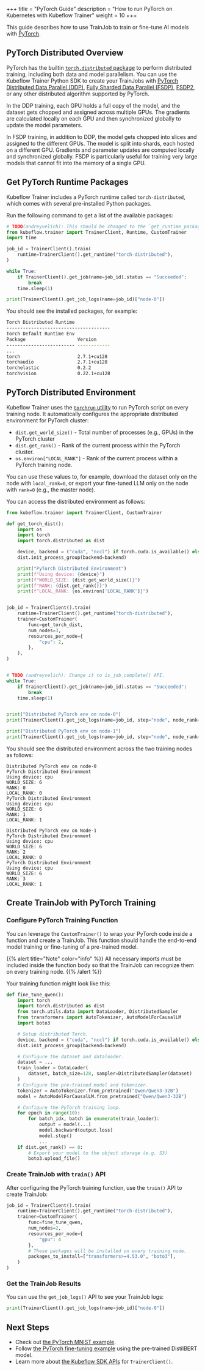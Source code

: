 +++
title = "PyTorch Guide"
description = "How to run PyTorch on Kubernetes with Kubeflow Trainer"
weight = 10
+++

This guide describes how to use TrainJob to train or fine-tune AI models with [PyTorch](https://pytorch.org/).

## PyTorch Distributed Overview

PyTorch has the builtin [`torch.distributed` package](https://docs.pytorch.org/docs/stable/distributed.html)
to perform distributed training, including both data and model parallelism. You can use the Kubeflow
Trainer Python SDK to create your TrainJobs with
[PyTorch Distributed Data Parallel (DDP)](https://docs.pytorch.org/tutorials/intermediate/ddp_tutorial.html),
[Fully Sharded Data Parallel (FSDP)](https://docs.pytorch.org/docs/stable/fsdp.html),
[FSDP2](https://docs.pytorch.org/tutorials/intermediate/FSDP_tutorial.html),
or any other distributed algorithm supported by PyTorch.

In the DDP training, each GPU holds a full copy of the model, and the dataset gets chopped and assigned
across multiple GPUs. The gradients are calculated locally on each GPU and then synchronized globally
to update the model parameters.

In FSDP training, in addition to DDP, the model gets chopped into slices and assigned to the
different GPUs. The model is split into shards, each hosted on a different GPU. Gradients and
parameter updates are computed locally and synchronized globally. FSDP is particularly useful for
training very large models that cannot fit into the memory of a single GPU.

## Get PyTorch Runtime Packages

Kubeflow Trainer includes a PyTorch runtime called `torch-distributed`, which comes with several
pre-installed Python packages.

Run the following command to get a list of the available packages:

```py
# TODO(andreyvelich): This should be changed to the `get_runtime_packages()` API.
from kubeflow.trainer import TrainerClient, Runtime, CustomTrainer
import time

job_id = TrainerClient().train(
    runtime=TrainerClient().get_runtime("torch-distributed"),
)

while True:
    if TrainerClient().get_job(name=job_id).status == "Succeeded":
        break
    time.sleep(1)

print(TrainerClient().get_job_logs(name=job_id)["node-0"])
```

You should see the installed packages, for example:

```sh
Torch Distributed Runtime
--------------------------------------
Torch Default Runtime Env
Package                   Version
------------------------- ------------
...
torch                     2.7.1+cu128
torchaudio                2.7.1+cu128
torchelastic              0.2.2
torchvision               0.22.1+cu128
```

## PyTorch Distributed Environment

Kubeflow Trainer uses the [`torchrun` utility](https://docs.pytorch.org/docs/stable/elastic/run.html)
to run PyTorch script on every training node. It automatically configures the appropriate distributed
environment for PyTorch cluster:

- `dist.get_world_size()` - Total number of processes (e.g., GPUs) in the PyTorch cluster
- `dist.get_rank()` - Rank of the current process within the PyTorch cluster.
- `os.environ["LOCAL_RANK"]` - Rank of the current process within a PyTorch training node.

You can use these values to, for example, download the dataset only on the node with `local_rank=0`,
or export your fine-tuned LLM only on the node with `rank=0` (e.g., the master node).

You can access the distributed environment as follows:

```py
from kubeflow.trainer import TrainerClient, CustomTrainer

def get_torch_dist():
    import os
    import torch
    import torch.distributed as dist

    device, backend = ("cuda", "nccl") if torch.cuda.is_available() else ("cpu", "gloo")
    dist.init_process_group(backend=backend)

    print("PyTorch Distributed Environment")
    print(f"Using device: {device}")
    print(f"WORLD_SIZE: {dist.get_world_size()}")
    print(f"RANK: {dist.get_rank()}")
    print(f"LOCAL_RANK: {os.environ['LOCAL_RANK']}")


job_id = TrainerClient().train(
    runtime=TrainerClient().get_runtime("torch-distributed"),
    trainer=CustomTrainer(
        func=get_torch_dist,
        num_nodes=3,
        resources_per_node={
            "cpu": 2,
        },
    ),
)


# TODO (andreyvelich): Change it to is_job_complete() API.
while True:
    if TrainerClient().get_job(name=job_id).status == "Succeeded":
        break
    time.sleep(1)


print("Distributed PyTorch env on node-0")
print(TrainerClient().get_job_logs(name=job_id, step="node", node_rank=0)["node-0"])

print("Distributed PyTorch env on node-1")
print(TrainerClient().get_job_logs(name=job_id, step="node", node_rank=1)["node-1"])
```

You should see the distributed environment across the two training nodes as follows:

```shell
Distributed PyTorch env on node-0
PyTorch Distributed Environment
Using device: cpu
WORLD_SIZE: 6
RANK: 0
LOCAL_RANK: 0
PyTorch Distributed Environment
Using device: cpu
WORLD_SIZE: 6
RANK: 1
LOCAL_RANK: 1

Distributed PyTorch env on Node-1
PyTorch Distributed Environment
Using device: cpu
WORLD_SIZE: 6
RANK: 2
LOCAL_RANK: 0
PyTorch Distributed Environment
Using device: cpu
WORLD_SIZE: 6
RANK: 3
LOCAL_RANK: 1
```

## Create TrainJob with PyTorch Training

### Configure PyTorch Training Function

You can leverage the `CustomTrainer()` to wrap your PyTorch code inside a function and create a
TrainJob. This function should handle the end-to-end model training or fine-tuning of a
pre-trained model.

{{% alert title="Note" color="info" %}}
All necessary imports must be included inside the function body so that the TrainJob can recognize
them on every training node.
{{% /alert %}}

Your training function might look like this:

```py
def fine_tune_qwen():
    import torch
    import torch.distributed as dist
    from torch.utils.data import DataLoader, DistributedSampler
    from transformers import AutoTokenizer, AutoModelForCausalLM
    import boto3

    # Setup distributed Torch.
    device, backend = ("cuda", "nccl") if torch.cuda.is_available() else ("cpu", "gloo")
    dist.init_process_group(backend=backend)

    # Configure the dataset and dataloader.
    dataset = ...
    train_loader = DataLoader(
        dataset, batch_size=128, sampler=DistributedSampler(dataset)
    )
    # Configure the pre-trained model and tokenizer.
    tokenizer = AutoTokenizer.from_pretrained("Qwen/Qwen3-32B")
    model = AutoModelForCausalLM.from_pretrained("Qwen/Qwen3-32B")

    # Configure the PyTorch training loop.
    for epoch in range(10):
        for batch_idx, batch in enumerate(train_loader):
            output = model(...)
            model.backward(output.loss)
            model.step()
            ...
    if dist.get_rank() == 0:
        # Export your model to the object storage (e.g. S3)
        boto3.upload_file()
```

### Create TrainJob with `train()` API

After configuring the PyTorch training function, use the `train()` API to create TrainJob:

```python
job_id = TrainerClient().train(
    runtime=TrainerClient().get_runtime("torch-distributed"),
    trainer=CustomTrainer(
        func=fine_tune_qwen,
        num_nodes=2,
        resources_per_node={
            "gpu": 4
        },
        # These packages will be installed on every training node.
        packages_to_install=["transformers>=4.53.0", "boto3"],
    )
)
```

### Get the TrainJob Results

You can use the `get_job_logs()` API to see your TrainJob logs:

```py
print(TrainerClient().get_job_logs(name=job_id)["node-0"])
```

## Next Steps

- Check out [the PyTorch MNIST example](https://github.com/kubeflow/trainer/blob/master/examples/pytorch/image-classification/mnist.ipynb).
- Follow [the PyTorch fine-tuning example](https://github.com/kubeflow/trainer/blob/master/examples/pytorch/question-answering/fine-tune-distilbert.ipynb)
  using the pre-trained DistilBERT model.
- Learn more about [the Kubeflow SDK APIs](https://github.com/kubeflow/sdk/blob/main/python/kubeflow/trainer/api/trainer_client.py)
  for `TrainerClient()`.

